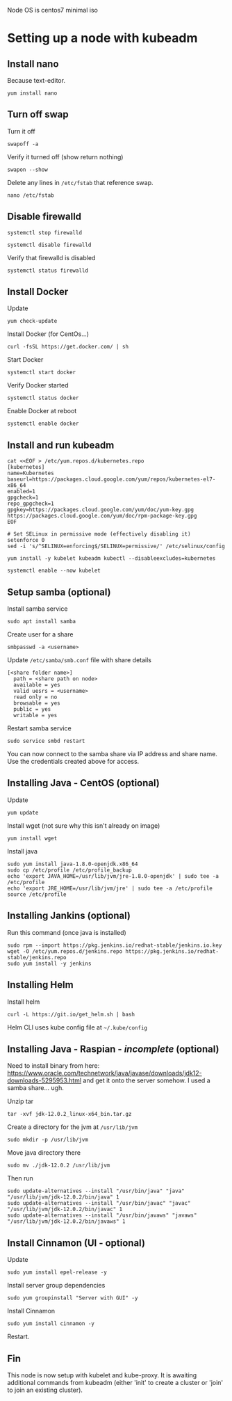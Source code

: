 Node OS is centos7 minimal iso

# Setting up a node with kubeadm

## Install nano

Because text-editor.

`yum install nano`

## Turn off swap

Turn it off

`swapoff -a`

Verify it turned off (show return nothing)

`swapon --show`

Delete any lines in `/etc/fstab` that reference swap.

`nano /etc/fstab`

## Disable firewalld

`systemctl stop firewalld`

`systemctl disable firewalld`

Verify that firewalld is disabled

`systemctl status firewalld`

## Install Docker

Update

`yum check-update`

Install Docker (for CentOs...)

`curl -fsSL https://get.docker.com/ | sh`

Start Docker

`systemctl start docker`

Verify Docker started

`systemctl status docker`

Enable Docker at reboot

`systemctl enable docker`


## Install and run kubeadm

```
cat <<EOF > /etc/yum.repos.d/kubernetes.repo
[kubernetes]
name=Kubernetes
baseurl=https://packages.cloud.google.com/yum/repos/kubernetes-el7-x86_64
enabled=1
gpgcheck=1
repo_gpgcheck=1
gpgkey=https://packages.cloud.google.com/yum/doc/yum-key.gpg https://packages.cloud.google.com/yum/doc/rpm-package-key.gpg
EOF

# Set SELinux in permissive mode (effectively disabling it)
setenforce 0
sed -i 's/^SELINUX=enforcing$/SELINUX=permissive/' /etc/selinux/config

yum install -y kubelet kubeadm kubectl --disableexcludes=kubernetes

systemctl enable --now kubelet
```

## Setup samba (optional)

Install samba service

`sudo apt install samba`

Create user for a share

`smbpasswd -a <username>`

Update `/etc/samba/smb.conf` file with share details

```
[<share folder name>]
  path = <share path on node>
  available = yes
  valid uesrs = <username>
  read only = no
  browsable = yes
  public = yes
  writable = yes
```

Restart samba service

`sudo service smbd restart`

You can now connect to the samba share via IP address and share name. Use the credentials created above for access.

## Installing Java - CentOS (optional)

Update

`yum update`

Install wget (not sure why this isn't already on image)

`yum install wget`

Install java

```
sudo yum install java-1.8.0-openjdk.x86_64
sudo cp /etc/profile /etc/profile_backup
echo 'export JAVA_HOME=/usr/lib/jvm/jre-1.8.0-openjdk' | sudo tee -a /etc/profile 
echo 'export JRE_HOME=/usr/lib/jvm/jre' | sudo tee -a /etc/profile source /etc/profile
```

## Installing Jankins (optional)

Run this command (once java is installed)

```
sudo rpm --import https://pkg.jenkins.io/redhat-stable/jenkins.io.key
wget -O /etc/yum.repos.d/jenkins.repo https://pkg.jenkins.io/redhat-stable/jenkins.repo
sudo yum install -y jenkins
```

## Installing Helm

Install helm

`curl -L https://git.io/get_helm.sh | bash`

Helm CLI uses kube config file at `~/.kube/config`

## Installing Java - Raspian - _incomplete_ (optional)

Need to install binary from here: https://www.oracle.com/technetwork/java/javase/downloads/jdk12-downloads-5295953.html
and get it onto the server somehow. I used a samba share... ugh.

Unzip tar

`tar -xvf jdk-12.0.2_linux-x64_bin.tar.gz`

Create a directory for the jvm at `/usr/lib/jvm`

`sudo mkdir -p /usr/lib/jvm`

Move java directory there

`sudo mv ./jdk-12.0.2 /usr/lib/jvm`

Then run

```
sudo update-alternatives --install "/usr/bin/java" "java" "/usr/lib/jvm/jdk-12.0.2/bin/java" 1
sudo update-alternatives --install "/usr/bin/javac" "javac" "/usr/lib/jvm/jdk-12.0.2/bin/javac" 1
sudo update-alternatives --install "/usr/bin/javaws" "javaws" "/usr/lib/jvm/jdk-12.0.2/bin/javaws" 1
```

## Install Cinnamon (UI - optional)

Update

`sudo yum install epel-release -y`

Install server group dependencies

`sudo yum groupinstall "Server with GUI" -y`

Install Cinnamon

`sudo yum install cinnamon -y`

Restart.

## Fin

This node is now setup with kubelet and kube-proxy. It is awaiting additional commands from kubeadm (either 'init' to create a cluster or 'join' to join an existing cluster).
